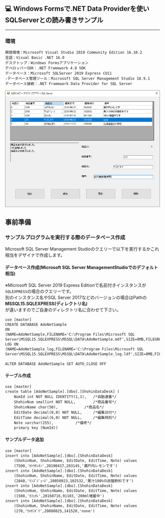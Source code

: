﻿## :computer: Windows Formsで.NET Data Providerを使いSQLServerとの読み書きサンプル  
___
### 環境
```
開発環境：Microsoft Visual Studio 2019 Community Edition 16.10.2  
言語：Visual Basic .NET 16.0  
デスクトップ：Windows Formsアプリケーション
デベロッパーSDK：.NET Framework 4.8 SDK  
データベース：Microsoft SQLServer 2019 Express CU11  
-データベース管理ツール：Microsoft SQL Server Management Studio 18.9.1
データベース接続：.NET Framework Data Provider for SQL Server  
```
![Img](ReadmeImg.png)  

## 事前準備  
### サンプルプログラムを実行する際のデータベース作成  
Microsoft SQL Server Management Studioのクエリーで以下を実行するかこれ相当をデザイナで作成します。  

#### データベース作成(Microsoft SQL Server ManagementStudioでのデフォルト相当)  
※Microsoft SQL Server 2019 Express Editionで名前付きインスタンスが`SQLEXPRESS`の場合のクエリーです。  
別のインスタンス名やSQL Server 2017などのバージョンの場合はPathの**MSSQL15.SQLEXPRESS(ディレクトリ名)**  
が違いますのでご自身のディレクトリ名に合わせて下さい。  
```
use [master]
CREATE DATABASE AdoNetSample
ON
(NAME=AdoNetSample,FILENAME='C:\Program Files\Microsoft SQL Server\MSSQL15.SQLEXPRESS\MSSQL\DATA\AdoNetSample.mdf',SIZE=8MB,FILEGROWTH=64MB)
LOG ON
(NAME=AdoNetSample_log,FILENAME='C:\Program Files\Microsoft SQL Server\MSSQL15.SQLEXPRESS\MSSQL\DATA\AdoNetSample_log.ldf',SIZE=8MB,FILEGROWTH=64MB)
	
ALTER DATABASE AdoNetSample SET AUTO_CLOSE OFF
```

#### テーブル作成  
```
use [master]
create table [AdoNetSample].[dbo].[ShohinDataDesk] (
	NumId int NOT NULL IDENTITY(1,1),	/*自動連番*/
	ShohinNum smallint NOT NULL,		/*商品番号*/
	ShohinName char(50),			/*商品名*/
	EditDate decimal(8,0) NOT NULL,		/*編集日付*/
	EditTime decimal(6,0) NOT NULL,		/*編集時刻*/
	Note varchar(255),			/*備考*/
	primary key (NumId))
```

#### サンプルデータ追加  

```
use [master]
insert into [AdoNetSample].[dbo].[ShohinDataDesk]
	(ShohinNum, ShohinName, EditDate, EditTime, Note) values
	(7500,'ｾﾄｳﾁﾚﾓﾝ',20190417,203145,'瀬戸内レモンです')
insert into [AdoNetSample].[dbo].[ShohinDataDesk]
	(ShohinNum, ShohinName, EditDate, EditTime, Note) values
	(2840,'ﾘﾝｺﾞｼﾞｭｰｽ',20050923,102532,'果汁100%の炭酸飲料です')
insert into [AdoNetSample].[dbo].[ShohinDataDesk]
	(ShohinNum, ShohinName, EditDate, EditTime, Note) values
	(1508,'ｶﾌｪｵﾚ',20160716,91103,'200ml増量中')
insert into [AdoNetSample].[dbo].[ShohinDataDesk]
	(ShohinNum, ShohinName, EditDate, EditTime, Note) values
	(270,'ｳﾒｵﾆｷﾞﾘ',20080825,141520,'none')
```